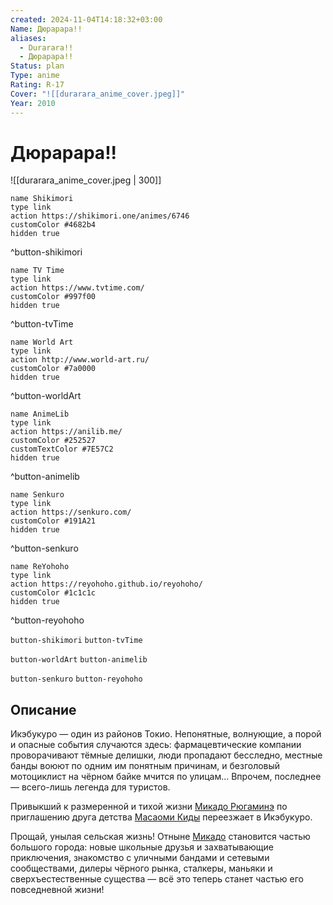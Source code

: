 ```yaml
---
created: 2024-11-04T14:18:32+03:00
Name: Дюрарара!!
aliases:
  - Durarara!!
  - Дюрарара!!
Status: plan
Type: anime
Rating: R-17
Cover: "![[durarara_anime_cover.jpeg]]"
Year: 2010
---
```


# Дюрарара!!

![[durarara_anime_cover.jpeg | 300]]

```button
name Shikimori
type link
action https://shikimori.one/animes/6746
customColor #4682b4
hidden true
```
^button-shikimori

```button
name TV Time
type link
action https://www.tvtime.com/
customColor #997f00
hidden true
```
^button-tvTime

```button
name World Art
type link
action http://www.world-art.ru/
customColor #7a0000
hidden true
```
^button-worldArt

```button
name AnimeLib
type link
action https://anilib.me/
customColor #252527
customTextColor #7E57C2
hidden true
```
^button-animelib

```button
name Senkuro
type link
action https://senkuro.com/
customColor #191A21
hidden true
```
^button-senkuro

```button
name ReYohoho
type link
action https://reyohoho.github.io/reyohoho/
customColor #1c1c1c
hidden true
```
^button-reyohoho

`button-shikimori` `button-tvTime`

`button-worldArt` `button-animelib`

`button-senkuro` `button-reyohoho`

## Описание

Икэбукуро — один из районов Токио. Непонятные, волнующие, а порой и опасные события случаются здесь: фармацевтические компании проворачивают тёмные делишки, люди пропадают бесследно, местные банды воюют по одним им понятным причинам, и безголовый мотоциклист на чёрном байке мчится по улицам... Впрочем, последнее — всего-лишь легенда для туристов.

Привыкший к размеренной и тихой жизни [Микадо Рюгаминэ](https://shikimori.one/characters/24592-mikado-ryuugamine) по приглашению друга детства [Масаоми Киды](https://shikimori.one/characters/24593-masaomi-kida) переезжает в Икэбукуро.

Прощай, унылая сельская жизнь! Отныне [Микадо](https://shikimori.one/characters/24592-mikado-ryuugamine) становится частью большого города: новые школьные друзья и захватывающие приключения, знакомство с уличными бандами и сетевыми сообществами, дилеры чёрного рынка, сталкеры, маньяки и сверхъестественные существа — всё это теперь станет частью его повседневной жизни!
